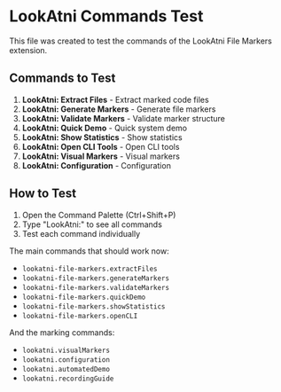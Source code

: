 # LookAtni Commands Test

This file was created to test the commands of the LookAtni File Markers extension.

## Commands to Test

1. **LookAtni: Extract Files** - Extract marked code files
2. **LookAtni: Generate Markers** - Generate file markers
3. **LookAtni: Validate Markers** - Validate marker structure
4. **LookAtni: Quick Demo** - Quick system demo
5. **LookAtni: Show Statistics** - Show statistics
6. **LookAtni: Open CLI Tools** - Open CLI tools
7. **LookAtni: Visual Markers** - Visual markers
8. **LookAtni: Configuration** - Configuration

## How to Test

1. Open the Command Palette (Ctrl+Shift+P)
2. Type "LookAtni:" to see all commands
3. Test each command individually

The main commands that should work now:

- `lookatni-file-markers.extractFiles`
- `lookatni-file-markers.generateMarkers`
- `lookatni-file-markers.validateMarkers`
- `lookatni-file-markers.quickDemo`
- `lookatni-file-markers.showStatistics`
- `lookatni-file-markers.openCLI`

And the marking commands:

- `lookatni.visualMarkers`
- `lookatni.configuration`
- `lookatni.automatedDemo`
- `lookatni.recordingGuide`
